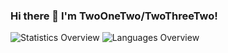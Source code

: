 ### Hi there 👋 I'm TwoOneTwo/TwoThreeTwo!
 
<!--
**TwoThreeTwo/TwoThreeTwo** is a ✨ _special_ ✨ repository because its `README.md` (this file) appears on your GitHub profile
-->
![Statistics Overview](https://raw.githubusercontent.com/TwoThreeTwo/github-stats/master/generated/overview.svg)  ![Languages Overview](https://raw.githubusercontent.com/TwoThreeTwo/github-stats/master/generated/languages.svg)
